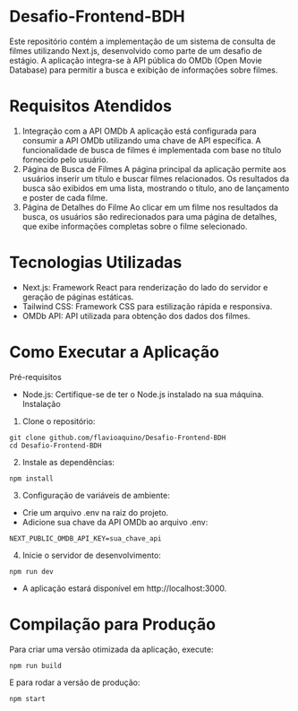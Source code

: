 # Desafio-Frontend-BDH
Este repositório contém a implementação de um sistema de consulta de filmes utilizando Next.js, desenvolvido como parte de um desafio de estágio. A aplicação integra-se à API pública do OMDb (Open Movie Database) para permitir a busca e exibição de informações sobre filmes.

# Requisitos Atendidos
1. Integração com a API OMDb
A aplicação está configurada para consumir a API OMDb utilizando uma chave de API específica.
A funcionalidade de busca de filmes é implementada com base no título fornecido pelo usuário.
2. Página de Busca de Filmes
A página principal da aplicação permite aos usuários inserir um título e buscar filmes relacionados.
Os resultados da busca são exibidos em uma lista, mostrando o título, ano de lançamento e poster de cada filme.
3. Página de Detalhes do Filme
Ao clicar em um filme nos resultados da busca, os usuários são redirecionados para uma página de detalhes, que exibe informações completas sobre o filme selecionado.

# Tecnologias Utilizadas
- Next.js: Framework React para renderização do lado do servidor e geração de páginas estáticas.
- Tailwind CSS: Framework CSS para estilização rápida e responsiva.
- OMDb API: API utilizada para obtenção dos dados dos filmes.
# Como Executar a Aplicação
Pré-requisitos
- Node.js: Certifique-se de ter o Node.js instalado na sua máquina.
Instalação
1. Clone o repositório:
```
git clone github.com/flavioaquino/Desafio-Frontend-BDH
cd Desafio-Frontend-BDH

```  
2. Instale as dependências:

```
npm install
```
3. Configuração de variáveis de ambiente:
- Crie um arquivo .env na raiz do projeto.
- Adicione sua chave da API OMDb ao arquivo .env:

```
NEXT_PUBLIC_OMDB_API_KEY=sua_chave_api
```
4. Inicie o servidor de desenvolvimento:

```
npm run dev
```
- A aplicação estará disponível em http://localhost:3000.

# Compilação para Produção
Para criar uma versão otimizada da aplicação, execute:
```
npm run build
```
E para rodar a versão de produção:
```
npm start
```
